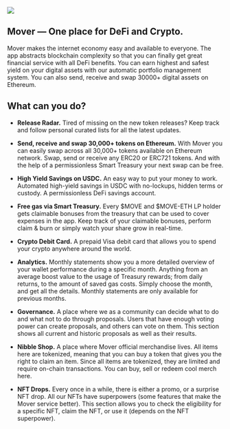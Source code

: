 ![](https://cdn-images-1.medium.com/max/2400/1*vracOoyrcYj_K_KHat12Hw.png)
## Mover — One place for DeFi and Crypto.

Mover makes the internet economy easy and available to everyone. The app abstracts blockchain complexity so that you can finally get great financial service with all DeFi benefits. You can earn highest and safest yield on your digital assets with our automatic portfolio management system. You can also send, receive and swap 30000+ digital assets on Ethereum.  

## What can you do?

* **Release Radar.**
Tired of missing on the new token releases? Keep track and follow personal curated lists for all the latest updates. 

* **Send, receive and swap 30,000+ tokens on Ethereum.**
With Mover you can easily swap across all 30,000+ tokens available on Ethereum network. Swap, send or receive any ERC20 or ERC721 tokens. And with the help of a permissionless Smart Treasury your next swap can be free.

* **High Yield Savings on USDC.**
An easy way to put your money to work. Automated high-yield savings in USDC with no-lockups, hidden terms or custody. A permissionless DeFi savings account.  

* **Free gas via Smart Treasury.**
Every $MOVE and $MOVE-ETH LP holder gets claimable bonuses from the treasury that can be used to cover expenses in the app. Keep track of your claimable bonuses, perform claim & burn or simply watch your share grow in real-time.

* **Сrypto Debit Card.**
A prepaid Visa debit card that allows you to spend your crypto anywhere around the world.

* **Analytics.**
Monthly statements show you a more detailed overview of your wallet performance during a specific month. Anything from an average boost value to the usage of Treasury rewards; from daily returns, to the amount of saved gas costs. Simply choose the month, and get all the details. Monthly statements are only available for previous months.

* **Governance.**
A place where we as a community can decide what to do and what not to do through proposals. Users that have enough voting power can create proposals, and others can vote on them. This section shows all current and historic proposals as well as their results.

* **Nibble Shop.**
A place where Mover official merchandise lives. All items here are tokenized, meaning that you can buy a token that gives you the right to claim an item. Since all items are tokenized, they are limited and require on-chain transactions. You can buy, sell or redeem cool merch here.

* **NFT Drops.**
Every once in a while, there is either a promo, or a surprise NFT drop. All our NFTs have superpowers (some features that make the Mover service better). This section allows you to check the eligibility for a specific NFT, claim the NFT, or use it (depends on the NFT superpower). 
